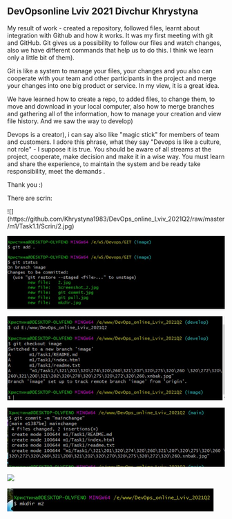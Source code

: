 <h2>DevOpsonline Lviv 2021 Divchur Khrystyna</h2>
 <p> My result of work - created a repository, followed files, learnt about integration with Github and  how it works. It was my first meeting with git and GitHub. Git gives us a possibility to follow our files and watch changes, also we have different commands that help us to do this.  I think we learn only a little bit of them).</p>
 <p> Git is like a system to manage your files, your changes and you also can cooperate with your team and other participants in the project and merge your changes into one big product or service. In my view, it is a great idea.</p>
  <p> We have learned how to create a repo, to added files, to change them, to move and download in your local computer, also how to merge branches and gathering all of the information, how to manage your creation and view file history. And we saw the way to  develop)</p>
  <p>  Devops  is a creator), i can say also like "magic stick" for members of team and customers.  I adore this phrase, what they say "Devops is like a culture, not role" - I suppose it is true. You should be aware of all streams at the project, cooperate, make decision and make it in a wise way. You must learn and share the experience, to maintain the system and be ready take responsibility, meet the demands .</p>
  <p>  Thank you :)</p>
  
  <p> There are scrin:</p>
![](https://github.com/Khrystyna1983/DevOps_online_Lviv_2021Q2/raw/master/m1/Task1.1/Scrin/2.jpg)

![](https://github.com/Khrystyna1983/DevOps_online_Lviv_2021Q2/raw/master/m1/Task1.1/Scrin/5.jpg)

![](https://github.com/Khrystyna1983/DevOps_online_Lviv_2021Q2/raw/master/m1/Task1.1/Scrin/Screenshot_2.jpg)

![](https://github.com/Khrystyna1983/DevOps_online_Lviv_2021Q2/raw/master/m1/Task1.1/Scrin/git%20commit.jpg)

![](https://github.com/Khrystyna1983/DevOps_online_Lviv_2021Q2/raw/master/m1/Task1.1/git%20pull.jpg)

![](https://github.com/Khrystyna1983/DevOps_online_Lviv_2021Q2/raw/master/m1/Task1.1/Scrin/mkdir.jpg)



